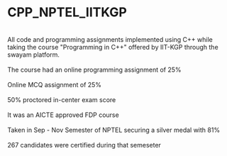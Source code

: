 # CPP_NPTEL_IITKGP
<br> All code and programming assignments implemented using C++ while taking the course "Programming in C++" offered by IIT-KGP through the swayam platform. <br>
<br> The course had an online programming assignment of 25% <br>
<br> Online MCQ assignment of 25% <br>
<br> 50% proctored in-center exam score <br>
<br> It was an AICTE approved FDP course <br> 
<br> Taken in Sep - Nov Semester of NPTEL securing a silver medal with 81% <br>
<br> 267 candidates were certified during that semeseter <br>
